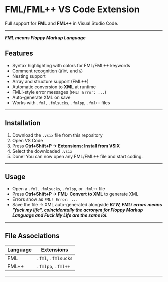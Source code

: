 # FML/FML++ VS Code Extension

Full support for **FML** and **FML++** in Visual Studio Code.

---
***FML means Floppy Markup Language***

## Features

- Syntax highlighting with colors for FML/FML++ keywords
- Comment recognition (`BTW,` and `&`)
- Nesting support
- Array and structure support (FML++)
- Automatic conversion to **XML** at runtime
- FML!-style error messages (`FML! Error: ...`)
- Auto-generate XML on save
- Works with `.fml`, `.fmlsucks`, `.fmlpp`, `.fml++` files

---

## Installation

1. Download the `.vsix` file from this repository  
2. Open VS Code  
3. Press **Ctrl+Shift+P → Extensions: Install from VSIX**  
4. Select the downloaded `.vsix`  
5. Done! You can now open any FML/FML++ file and start coding.

---

## Usage

- Open a `.fml`, `.fmlsucks`, `.fmlpp`, or `.fml++` file  
- Press **Ctrl+Shift+P → FML: Convert to XML** to generate XML  
- Errors show as `FML! Error: ...`  
- Save the file → XML auto-generated alongside
***BTW, FML! errors means "fuck my life", coincidentally the acronym for Floppy Markup Language and Fuck My Life are the same lol.***
---

## File Associations

| Language | Extensions |
|----------|------------|
| FML      | `.fml`, `.fmlsucks` |
| FML++    | `.fmlpp`, `.fml++` |

---
